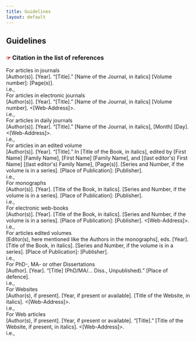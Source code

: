 ```yaml
---
title: Guidelines
layout: default
---
```


<h2>Guidelines</h2>

<h3><span style="color:#b30000; font-size: 14px;">&#9758;</span> Citation in the list of references</h3>

<ul style="list-style-type: none; padding-left: 0;">
<li>For articles in journals<br />
[Author(s)]. [Year]. “[Title].” [Name of the Journal, in italics] [Volume number]: [Page(s)].<br />
i.e., </li>

<li>For articles in electronic journals<br />
[Author(s)]. [Year]. “[Title].” [Name of the Journal, in italics] [Volume number]. <[Web-Address]>.<br />
i.e.,</li>

<li>For articles in daily journals<br />
[Author(s)]. [Year]. “[Title].” [Name of the Journal, in italics], [Month] [Day]. <[Web-Address]>.<br />
i.e.,</li>

<li>For articles in an edited volume<br />
[Author(s)]. [Year]. “[Title].” In [Title of the Book, in italics], edited by [First Name] [Family Name], [First Name] [Family Name], and [(last editor's) First Name] [(last editor's) Family Name], [Page(s)]. [Series and Number, if the volume is in a series]. [Place of Publication]: [Publisher].<br />
i.e.,</li>

<li>For monographs<br />
[Author(s)]. [Year]. [Title of the Book, in italics]. [Series and Number, if the volume is in a series]. [Place of Publication]: [Publisher].<br />
i.e.,</li>

<li>For electronic web-books<br />
[Author(s)]. [Year]. [Title of the Book, in italics]. [Series and Number, if the volume is in a series]. [Place of Publication]: [Publisher]. <[Web-Address]>.<br />
i.e.,</li>

<li>For articles edited volumes<br />
[Editor(s), here mentioned like the Authors in the monographs], eds. [Year]. [Title of the Book, in italics]. [Series and Number, if the volume is in a series]. [Place of Publication]: [Publisher].<br />
i.e.,</li>

<li>For PhD-, MA- or other Dissertations<br />
[Author]. [Year]. “[Title] (PhD/MA/... Diss., Unpublished).” [Place of defence].<br />
i.e.,</li>

<li>For Websites<br />
[Author(s), if present]. [Year, if present or available]. [Title of the Website, in italics]. <[Web-Address]>.<br />
i.e.,</li>

<li>For Web articles<br />
[Author(s), if present]. [Year, if present or available]. “[Title].” [Title of the Website, if present, in italics]. <[Web-Address]>.<br />
i.e.,</li>
</ul>
